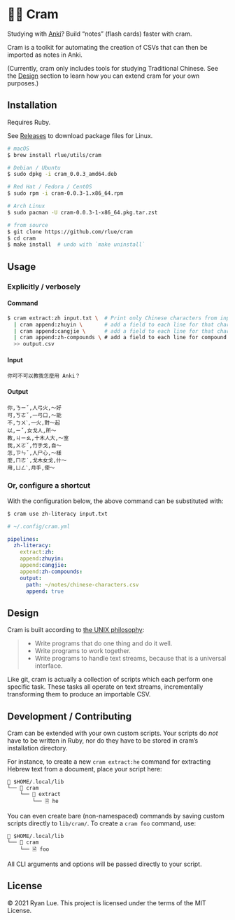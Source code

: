🧑‍🎓 Cram
======

Studying with [Anki](https://apps.ankiweb.net/)?
Build “notes” (flash cards) faster with cram.

Cram is a toolkit for automating the creation of CSVs
that can then be imported as notes in Anki.

(Currently, cram only includes tools for studying Traditional Chinese.
See the [Design](#design) section to learn how you can extend cram
for your own purposes.)

Installation
------------

Requires Ruby.

See [Releases][] to download package files for Linux.

```sh
# macOS
$ brew install rlue/utils/cram

# Debian / Ubuntu
$ sudo dpkg -i cram_0.0.3_amd64.deb

# Red Hat / Fedora / CentOS
$ sudo rpm -i cram-0.0.3-1.x86_64.rpm

# Arch Linux
$ sudo pacman -U cram-0.0.3-1-x86_64.pkg.tar.zst

# from source
$ git clone https://github.com/rlue/cram
$ cd cram
$ make install  # undo with `make uninstall`
```

[Releases]: https://github.com/rlue/cram/releases

Usage
-----

### Explicitly / verbosely

#### Command

```sh
$ cram extract:zh input.txt \  # Print only Chinese characters from input file, one per line, without duplicates
  | cram append:zhuyin \       # add a field to each line for that character’s 注音 pronunciation
  | cram append:cangjie \      # add a field to each line for that character’s cangjie code
  | cram append:zh-compounds \ # add a field to each line for compound words containing that character
  >> output.csv
```

#### Input

```
你可不可以教我怎麼用 Anki？
```

#### Output

```csv
你,ㄋㄧˇ,人弓火,～好
可,ㄎㄜˇ,一弓口,～能
不,ㄅㄨˋ,一火,對～起
以,ㄧˇ,女戈人,所～
教,ㄐㄧㄠ,十木人大,～室
我,ㄨㄛˇ,竹手戈,自～
怎,ㄗㄣˇ,人尸心,～樣
麼,ㄇㄜ˙,戈木女戈,什～
用,ㄩㄥˋ,月手,使～
```

### Or, configure a shortcut

With the configuration below,
the above command can be substituted with:

```sh
$ cram use zh-literacy input.txt
```

```yml
# ~/.config/cram.yml

pipelines:
  zh-literacy:
    extract:zh:
    append:zhuyin:
    append:cangjie:
    append:zh-compounds:
    output:
      path: ~/notes/chinese-characters.csv
      append: true
```

Design
------

Cram is built according to [the UNIX philosophy](https://en.wikipedia.org/wiki/Unix_philosophy#Origin):

> * Write programs that do one thing and do it well.
> * Write programs to work together.
> * Write programs to handle text streams, because that is a universal interface.

Like git, cram is actually a collection of scripts
which each perform one specific task.
These tasks all operate on text streams,
incrementally transforming them to produce an importable CSV.

Development / Contributing
--------------------------

Cram can be extended with your own custom scripts.
Your scripts do _not_ have to be written in Ruby,
nor do they have to be stored in cram’s installation directory.

For instance, to create a new `cram extract:he` command
for extracting Hebrew text from a document,
place your script here:

```
📁 $HOME/.local/lib
└── 📁 cram
    └── 📁 extract
        └── 🗎 he
```

You can even create bare (non-namespaced) commands
by saving custom scripts directly to `lib/cram/`.
To create a `cram foo` command, use:

```
📁 $HOME/.local/lib
└── 📁 cram
    └── 🗎 foo
```

All CLI arguments and options will be passed directly
to your script.

License
-------

© 2021 Ryan Lue. This project is licensed under the terms of the MIT License.
